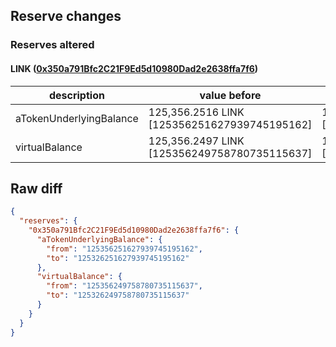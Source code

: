 ## Reserve changes

### Reserves altered

#### LINK ([0x350a791Bfc2C21F9Ed5d10980Dad2e2638ffa7f6](https://optimistic.etherscan.io/address/0x350a791Bfc2C21F9Ed5d10980Dad2e2638ffa7f6))

| description | value before | value after |
| --- | --- | --- |
| aTokenUnderlyingBalance | 125,356.2516 LINK [125356251627939745195162] | 125,326.2516 LINK [125326251627939745195162] |
| virtualBalance | 125,356.2497 LINK [125356249758780735115637] | 125,326.2497 LINK [125326249758780735115637] |


## Raw diff

```json
{
  "reserves": {
    "0x350a791Bfc2C21F9Ed5d10980Dad2e2638ffa7f6": {
      "aTokenUnderlyingBalance": {
        "from": "125356251627939745195162",
        "to": "125326251627939745195162"
      },
      "virtualBalance": {
        "from": "125356249758780735115637",
        "to": "125326249758780735115637"
      }
    }
  }
}
```